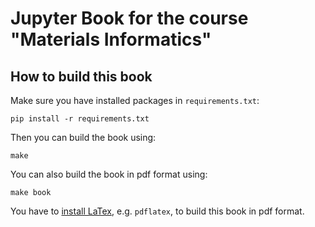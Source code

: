 # Jupyter Book for the course "Materials Informatics"

## How to build this book
Make sure you have installed packages in `requirements.txt`:
```shell
pip install -r requirements.txt
```
Then you can build the book using:
```
make
```
You can also build the book in pdf format using:
```shell
make book
```
You have to [install LaTex](https://www.latex-project.org/get/), e.g. `pdflatex`, to build this book in pdf format.
